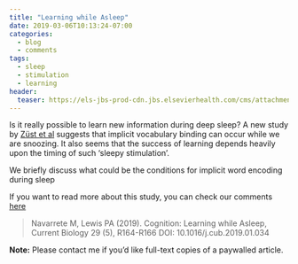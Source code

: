 ```yaml
---
title: "Learning while Asleep"
date: 2019-03-06T10:13:24-07:00
categories:
  - blog
  - comments
tags:
  - sleep
  - stimulation
  - learning
header:
  teaser: https://els-jbs-prod-cdn.jbs.elsevierhealth.com/cms/attachment/fb8da03a-33a3-4925-acb9-b3f2d6bb47f7/gr1.jpg
---
```


Is it really possible to learn new information during deep sleep? A new study by [Züst et al](https://www.cell.com/current-biology/fulltext/S0960-9822(18)31672-5) suggests that implicit vocabulary binding can occur while we are snoozing. It also seems that the success of learning depends heavily upon the timing of such ‘sleepy stimulation’.

We briefly discuss what could be the conditions for implicit word encoding during sleep

If you want to read more about this study, you can check our comments [here](https://doi.org/10.1016/j.cub.2019.01.034)

> Navarrete M, Lewis PA (2019). Cognition: Learning while Asleep, Current Biology 29 (5), R164-R166 DOI: 10.1016/j.cub.2019.01.034

**Note:** Please contact me if you’d like full-text copies of a paywalled article.


